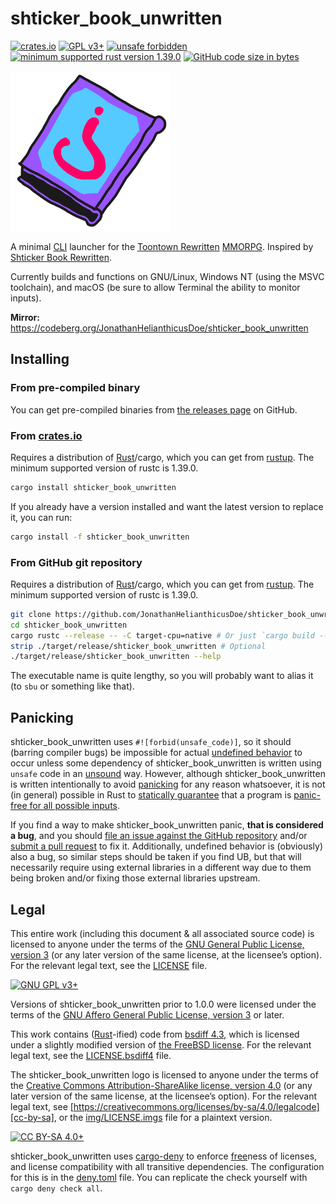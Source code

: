 # shticker\_book\_unwritten

[![crates.io](https://img.shields.io/crates/v/shticker_book_unwritten)](https://crates.io/crates/shticker_book_unwritten)
[![GPL v3+](https://img.shields.io/badge/license-GNU%20GPL%20v3%2B-bd0000)](./LICENSE)
[![unsafe forbidden](https://img.shields.io/badge/unsafe-forbidden-success.svg)](https://github.com/rust-secure-code/safety-dance/)
[![minimum supported rust version 1.39.0](https://img.shields.io/badge/rustc-%3E%3D1.39.0-dea584)](https://rustup.rs/)
[![GitHub code size in bytes](https://img.shields.io/github/languages/code-size/JonathanHelianthicusDoe/shticker_book_unwritten)](https://github.com/JonathanHelianthicusDoe/shticker_book_unwritten)

![shticker\_book\_unwritten logo](./img/shticker_book_unwritten_256x256.png)

A minimal [CLI](https://en.wikipedia.org/wiki/Command-line_interface) launcher
for the [Toontown Rewritten](https://www.toontownrewritten.com/)
[MMORPG][mmorpg]. Inspired by [Shticker Book
Rewritten](https://github.com/madsciencecoder/Shticker-Book-Rewritten).

Currently builds and functions on GNU/Linux, Windows NT (using the MSVC
toolchain), and macOS (be sure to allow Terminal the ability to monitor
inputs).

**Mirror:**
<https://codeberg.org/JonathanHelianthicusDoe/shticker_book_unwritten>

## Installing

### From pre-compiled binary

You can get pre-compiled binaries from [the releases page][releases] on GitHub.

### From [crates.io](https://crates.io/)

Requires a distribution of [Rust](https://www.rust-lang.org/)/cargo, which you
can get from [rustup](https://rustup.rs/). The minimum supported version of
rustc is 1.39.0.

```bash
cargo install shticker_book_unwritten
```

If you already have a version installed and want the latest version to replace
it, you can run:

```bash
cargo install -f shticker_book_unwritten
```

### From GitHub git repository

Requires a distribution of [Rust](https://www.rust-lang.org/)/cargo, which you
can get from [rustup](https://rustup.rs/). The minimum supported version of
rustc is 1.39.0.

```bash
git clone https://github.com/JonathanHelianthicusDoe/shticker_book_unwritten.git
cd shticker_book_unwritten
cargo rustc --release -- -C target-cpu=native # Or just `cargo build --release`
strip ./target/release/shticker_book_unwritten # Optional
./target/release/shticker_book_unwritten --help
```

The executable name is quite lengthy, so you will probably want to alias it (to
`sbu` or something like that).

## Panicking

shticker\_book\_unwritten uses `#![forbid(unsafe_code)]`, so it should (barring
compiler bugs) be impossible for actual [undefined
behavior](https://en.wikipedia.org/wiki/Undefined_behavior) to occur unless
some dependency of shticker\_book\_unwritten is written using `unsafe` code in
an [unsound](https://en.wikipedia.org/wiki/Soundness) way. However, although
shticker\_book\_unwritten is written intentionally to avoid
[panicking](https://doc.rust-lang.org/std/macro.panic.html) for any reason
whatsoever, it is not (in general) possible in Rust to [statically
guarantee](https://en.wikipedia.org/wiki/Rice%27s_theorem) that a program is
[panic-free for all possible
inputs](https://en.wikipedia.org/wiki/Partial_function#Total_function).

If you find a way to make shticker\_book\_unwritten panic, **that is considered
a bug**, and you should [file an issue against the GitHub repository][issues]
and/or [submit a pull request][pulls] to fix it. Additionally, undefined
behavior is (obviously) also a bug, so similar steps should be taken if you
find UB, but that will necessarily require using external libraries in a
different way due to them being broken and/or fixing those external libraries
upstream.

## Legal

This entire work (including this document &amp; all associated source code) is
licensed to anyone under the terms of the [GNU General Public License, version
3](https://www.gnu.org/licenses/gpl-3.0.html) (or any later version of the same
license, at the licensee&rsquo;s option). For the relevant legal text, see the
[LICENSE](./LICENSE) file.

[![GNU GPL v3+](https://www.gnu.org/graphics/gplv3-or-later.png
"GNU GPL v3+")](https://www.gnu.org/licenses/gpl-3.0.html)

Versions of shticker\_book\_unwritten prior to 1.0.0 were licensed under the
terms of the [GNU Affero General Public License, version
3](https://www.gnu.org/licenses/agpl-3.0.html) or later.

This work contains ([Rust](https://www.rust-lang.org/)-ified) code from [bsdiff
4.3](http://www.daemonology.net/bsdiff/), which is licensed under a slightly
modified version of [the FreeBSD
license](https://www.freebsd.org/copyright/freebsd-license.html). For the
relevant legal text, see the [LICENSE.bsdiff4](./LICENSE.bsdiff4) file.

The shticker\_book\_unwritten logo is licensed to anyone under the terms of the
[Creative Commons Attribution-ShareAlike license, version
4.0](https://creativecommons.org/licenses/by-sa/4.0/) (or any later version of
the same license, at the licensee&rsquo;s option). For the relevant legal text,
see [https://creativecommons.org/licenses/by-sa/4.0/legalcode][cc-by-sa], or
the [img/LICENSE.imgs](img/LICENSE.imgs) file for a plaintext version.

[![CC BY-SA 4.0+](https://i.creativecommons.org/l/by-sa/4.0/88x31.png
"CC BY-SA 4.0+")](https://creativecommons.org/licenses/by-sa/4.0/)

shticker\_book\_unwritten uses [cargo-deny][cargo-deny] to enforce
[free](https://en.wikipedia.org/wiki/Free_software)ness of licenses, and
license compatibility with all transitive dependencies. The configuration for
this is in the [deny.toml](./deny.toml) file. You can replicate the check
yourself with `cargo deny check all`.

[mmorpg]: https://en.wikipedia.org/wiki/Massively_multiplayer_online_role-playing_game
[releases]: https://github.com/JonathanHelianthicusDoe/shticker_book_unwritten/releases
[issues]: https://github.com/JonathanHelianthicusDoe/shticker_book_unwritten/issues
[pulls]: https://github.com/JonathanHelianthicusDoe/shticker_book_unwritten/pulls
[cc-by-sa]: https://creativecommons.org/licenses/by-sa/4.0/legalcode
[cargo-deny]: https://github.com/EmbarkStudios/cargo-deny
